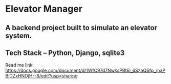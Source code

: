 Elevator Manager
=

## A backend project built to simulate an elevator system.

## Tech Stack – Python, Django, sqlite3
 


Read me link: https://docs.google.com/document/d/1WfC97d7NwksPBt6i_6SzaQSfp_jnaPBjDZxHNOjH--8/edit?usp=sharing







